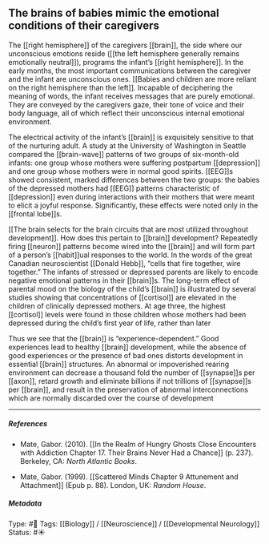 ## The brains of babies mimic the emotional conditions of their caregivers # 

The [[right hemisphere]] of the caregivers [[brain]], the side where our unconscious emotions reside ([[the left hemisphere generally remains emotionally neutral]]), programs the infant’s [[right hemisphere]]. In the early months, the most important communications between the caregiver and the infant are unconscious ones. [[Babies and children are more reliant on the right hemisphere than the left]]. Incapable of deciphering the meaning of words, the infant receives messages that are purely emotional. They are conveyed by the caregivers gaze, their tone of voice and their body language, all of which reflect their unconscious internal emotional environment.

The electrical activity of the infant’s [[brain]] is exquisitely sensitive to that of the nurturing adult. A study at the University of Washington in Seattle compared the [[brain-wave]] patterns of two groups of six-month-old infants: one group whose mothers were suffering postpartum [[depression]] and one group whose mothers were in normal good spirits. [[EEG]]s showed consistent, marked differences between the two groups: the babies of the depressed mothers had [[EEG]] patterns characteristic of [[depression]] even during interactions with their mothers that were meant to elicit a joyful response. Significantly, these effects were noted only in the [[frontal lobe]]s.

[[The brain selects for the brain circuits that are most utilized throughout development]]. How does this pertain to [[brain]] development? Repeatedly firing [[neuron]] patterns become wired into the [[brain]] and will form part of a person’s [[habit]]ual responses to the world. In the words of the great Canadian neuroscientist [[Donald Hebb]], “cells that fire together, wire together.” The infants of stressed or depressed parents are likely to encode negative emotional patterns in their [[brain]]s. The long-term effect of parental mood on the biology of the child’s [[brain]] is illustrated by several studies showing that concentrations of [[cortisol]] are elevated in the children of clinically depressed mothers. At age three, the highest [[cortisol]] levels were found in those children whose mothers had been depressed during the child’s first year of life, rather than later

Thus we see that the [[brain]] is “experience-dependent.” Good experiences lead to healthy [[brain]] development, while the absence of good experiences or the presence of bad ones distorts development in essential [[brain]] structures. An abnormal or impoverished rearing environment can decrease a thousand fold the number of [[synapse]]s per [[axon]], retard growth and eliminate billions if not trillions of [[synapse]]s per [[brain]], and result in the preservation of abnormal interconnections which are normally discarded over the course of development

___

##### References

- Mate, Gabor. (2010). [[In the Realm of Hungry Ghosts Close Encounters with Addiction Chapter 17. Their Brains Never Had a Chance]] (p. 237). Berkeley, CA: _North Atlantic Books_.

- Mate, Gabor. (1999). [[Scattered Minds Chapter 9 Attunement and Attachment]] (Epub p. 88). London, UK: _Random House_.

##### Metadata

Type: #🔴 
Tags: [[Biology]] / [[Neuroscience]] / [[Developmental Neurology]] 
Status: #☀️ 